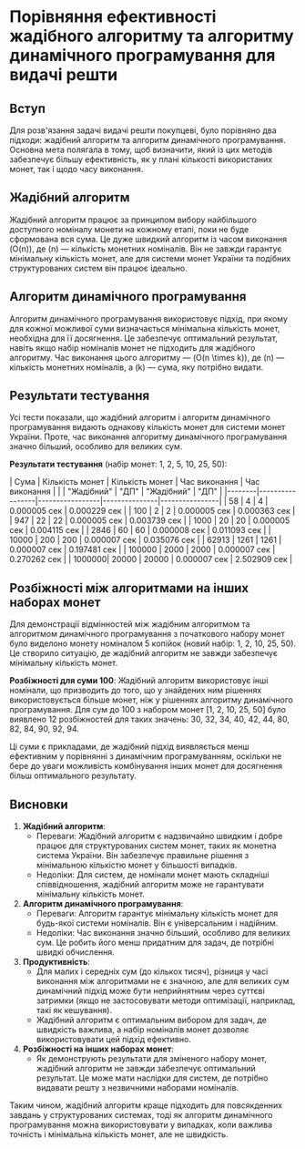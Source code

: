 # Порівняння ефективності жадібного алгоритму та алгоритму динамічного програмування для видачі решти

## Вступ

Для розв'язання задачі видачі решти покупцеві, було порівняно два підходи: жадібний алгоритм та алгоритм динамічного програмування. Основна мета полягала в тому, щоб визначити, який із цих методів забезпечує більшу ефективність, як у плані кількості використаних монет, так і щодо часу виконання.

## Жадібний алгоритм

Жадібний алгоритм працює за принципом вибору найбільшого доступного номіналу монети на кожному етапі, поки не буде сформована вся сума. Це дуже швидкий алгоритм із часом виконання \(O(n)\), де \(n\) — кількість монетних номіналів. Він не завжди гарантує мінімальну кількість монет, але для системи монет України та подібних структурованих систем він працює ідеально.

## Алгоритм динамічного програмування

Алгоритм динамічного програмування використовує підхід, при якому для кожної можливої суми визначається мінімальна кількість монет, необхідна для її досягнення. Це забезпечує оптимальний результат, навіть якщо набір номіналів монет не підходить для жадібного алгоритму. Час виконання цього алгоритму — \(O(n \times k)\), де \(n\) — кількість монетних номіналів, а \(k\) — сума, яку потрібно видати.

## Результати тестування

Усі тести показали, що жадібний алгоритм і алгоритм динамічного програмування видають однакову кількість монет для системи монет України. Проте, час виконання алгоритму динамічного програмування значно більший, особливо для великих сум.

**Результати тестування** (набір монет: 1, 2, 5, 10, 25, 50):

| Сума   | Кількість монет | Кількість монет | Час виконання | Час виконання  |
|        | "Жадібний"      | "ДП"            | "Жадібний"    | "ДП"           |
|--------|-----------------|-----------------|---------------|----------------|
| 58     | 4               | 4               | 0.000005 сек  | 0.000229 сек   |
| 100    | 2               | 2               | 0.000005 сек  | 0.000363 сек   |
| 947    | 22              | 22              | 0.000005 сек  | 0.003739 сек   |
| 1000   | 20              | 20              | 0.000005 сек  | 0.004115 сек   |
| 2846   | 60              | 60              | 0.000008 сек  | 0.011093 сек   |
| 10000  | 200             | 200             | 0.000007 сек  | 0.035076 сек   |
| 62913  | 1261            | 1261            | 0.000007 сек  | 0.197481 сек   |
| 100000 | 2000            | 2000            | 0.000007 сек  | 0.270262 сек   |
| 1000000| 20000           | 20000           | 0.000007 сек  | 2.502909 сек   |

## Розбіжності між алгоритмами на інших наборах монет

Для демонстрації відмінностей між жадібним алгоритмом та алгоритмом динамічного програмування з початкового набору монет було виделоно монету номіналом 5 копійок (новий набір: 1, 2, 10, 25, 50). Це створило ситуацію, де жадібний алгоритм не завжди забезпечує мінімальну кількість монет.

**Розбіжності для суми 100**:
Жадібний алгоритм використовує інші номінали, що призводить до того, що у знайдених ним рішеннях використовується більше монет, ніж у рішеннях алгоритму динамічного програмування.
Для сум до 100 з набором монет [1, 2, 10, 25, 50] було виявлено 12 розбіжностей для таких значень: 30, 32, 34, 40, 42, 44, 80, 82, 84, 90, 92, 94.
  
Ці суми є прикладами, де жадібний підхід виявляється менш ефективним у порівнянні з динамічним програмуванням, оскільки не бере до уваги можливість комбінування інших монет для досягнення більш оптимального результату.

## Висновки

1. **Жадібний алгоритм**:
   - Переваги: Жадібний алгоритм є надзвичайно швидким і добре працює для структурованих систем монет, таких як монетна система України. Він забезпечує правильне рішення з мінімальною кількістю монет у більшості випадків.
   - Недоліки: Для систем, де номінали монет мають складніші співвідношення, жадібний алгоритм може не гарантувати мінімальну кількість монет.
2. **Алгоритм динамічного програмування**:
   - Переваги: Алгоритм гарантує мінімальну кількість монет для будь-якої системи номіналів. Він є універсальним і надійним.
   - Недоліки: Час виконання значно більший, особливо для великих сум. Це робить його менш придатним для задач, де потрібні швидкі обчислення.
3. **Продуктивність**:
   - Для малих і середніх сум (до кількох тисяч), різниця у часі виконання між алгоритмами не є значною, але для великих сум динамічний підхід може бути неприйнятним через суттєві затримки (якщо не застосовувати методи оптимізації, наприклад, такі як кешування).
   - Жадібний алгоритм є оптимальним вибором для задач, де швидкість важлива, а набір номіналів монет дозволяє використовувати цей підхід ефективно.
4. **Розбіжності на інших наборах монет**:
   - Як демонструють результати для зміненого набору монет, жадібний алгоритм не завжди забезпечує оптимальний результат. Це може мати наслідки для систем, де потрібно видавати решту з незвичними наборами номіналів.

Таким чином, жадібний алгоритм краще підходить для повсякденних завдань у структурованих системах, тоді як алгоритм динамічного програмування можна використовувати у випадках, коли важлива точність і мінімальна кількість монет, але не швидкість.
